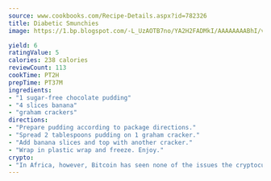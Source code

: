 ```yaml
---
source: www.cookbooks.com/Recipe-Details.aspx?id=782326
title: Diabetic Smunchies
image: https://1.bp.blogspot.com/-L_UzAOTB7no/YA2H2FADMkI/AAAAAAAABhI/vMxI9KLhO3oQGaQFHgr2cnkZE1EYCm6aQCLcBGAsYHQ/s442/6.png

yield: 6
ratingValue: 5
calories: 238 calories
reviewCount: 113
cookTime: PT2H
prepTime: PT37M
ingredients:
- "1 sugar-free chocolate pudding"
- "4 slices banana"
- "graham crackers"
directions:
- "Prepare pudding according to package directions."
- "Spread 2 tablespoons pudding on 1 graham cracker."
- "Add banana slices and top with another cracker."
- "Wrap in plastic wrap and freeze. Enjoy."
crypto:
- "In Africa, however, Bitcoin has seen none of the issues the cryptocurrency experienced globally."
---
```

